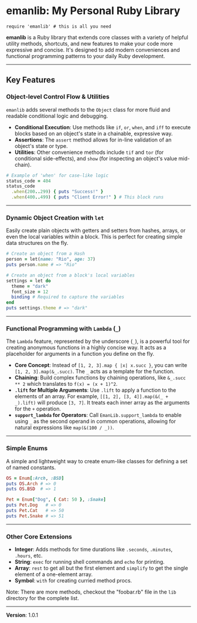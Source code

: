 # emanlib: My Personal Ruby Library

```
require 'emanlib' # this is all you need
```

**emanlib** is a Ruby library that extends core classes with a variety of helpful utility methods, shortcuts, and new features to make your code more expressive and concise. It's designed to add modern conveniences and functional programming patterns to your daily Ruby development.

---

## Key Features

### Object-level Control Flow & Utilities

`emanlib` adds several methods to the `Object` class for more fluid and readable conditional logic and debugging.

- **Conditional Execution**: Use methods like `if`, `or`, `when`, and `iff` to execute blocks based on an object's state in a chainable, expressive way.
- **Assertions**: The `assert` method allows for in-line validation of an object's state or type.
- **Utilities**: Other convenience methods include `tif` and `tor` (for conditional side-effects), and `show` (for inspecting an object's value mid-chain).

<!-- end list -->

```ruby
# Example of 'when' for case-like logic
status_code = 404
status_code
  .when(200..299) { puts "Success!" }
  .when(400..499) { puts "Client Error!" } # This block runs
```

---

### Dynamic Object Creation with `let`

Easily create plain objects with getters and setters from hashes, arrays, or even the local variables within a block. This is perfect for creating simple data structures on the fly.

```ruby
# Create an object from a Hash
person = let(name: "Rio", age: 37)
puts person.name # => "Rio"

# Create an object from a block's local variables
settings = let do
  theme = "dark"
  font_size = 12
  binding # Required to capture the variables
end
puts settings.theme # => "dark"
```

---

### Functional Programming with `Lambda` (`_`)

The `Lambda` feature, represented by the underscore (`_`), is a powerful tool for creating anonymous functions in a highly concise way. It acts as a placeholder for arguments in a function you define on the fly.

- **Core Concept**: Instead of `[1, 2, 3].map { |x| x.succ }`, you can write `[1, 2, 3].map(&_.succ)`. The `_` acts as a template for the function.
- **Chaining**: Build complex functions by chaining operations, like `&_.succ ** 2` which translates to `f(x) = (x + 1)^2`.
- **`.lift` for Multiple Arguments**: Use `.lift` to apply a function to the elements of an array. For example, `[[1, 2], [3, 4]].map(&(_ + _).lift)` will produce `[3, 7]`. It treats each inner array as the arguments for the `+` operation.
- **`support_lambda` for Operators**: Call `EmanLib.support_lambda` to enable using `_` as the second operand in common operations, allowing for natural expressions like `map(&(100 / _))`.

---

### Simple Enums

A simple and lightweight way to create enum-like classes for defining a set of named constants.

```ruby
OS = Enum[:Arch, :BSD]
puts OS.Arch # => 0
puts OS.BSD  # => 1

Pet = Enum["Dog", { Cat: 50 }, :Snake]
puts Pet.Dog   # => 0
puts Pet.Cat   # => 50
puts Pet.Snake # => 51
```

---

### Other Core Extensions

- **Integer**: Adds methods for time durations like `.seconds`, `.minutes`, `.hours`, etc.
- **String**: `exec` for running shell commands and `echo` for printing.
- **Array**: `rest` to get all but the first element and `simplify` to get the single element of a one-element array.
- **Symbol**: `with` for creating curried method procs.

Note: There are more methods, checkout the "foobar.rb" file in the `lib` directory for the complete list.

---

**Version**: 1.0.1
